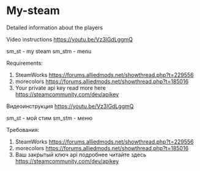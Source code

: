 # My-steam
Detailed information about the players


Video instructions https://youtu.be/Vz3lGdLggmQ

sm_st - my steam
sm_stm - menu

Requirements:
1. SteamWorks https://forums.alliedmods.net/showthread.php?t=229556
2. morecolors https://forums.alliedmods.net/showthread.php?t=185016
3. Your private api key read more here https://steamcommunity.com/dev/apikey


Видеоинструкция https://youtu.be/Vz3lGdLggmQ

sm_st - мой стим
sm_stm - меню

Требования:
1. SteamWorks https://forums.alliedmods.net/showthread.php?t=229556
2. morecolors https://forums.alliedmods.net/showthread.php?t=185016
3. Ваш закрытый ключ api подробнее читайте здесь https://steamcommunity.com/dev/apikey
